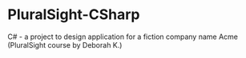 # PluralSight-CSharp
C# - a project to design application for a fiction company name Acme (PluralSight course by Deborah K.)
